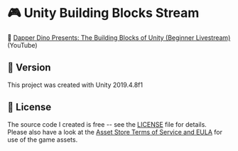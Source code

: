 # :video_game: Unity Building Blocks Stream

:link: [Dapper Dino Presents: The Building Blocks of Unity (Beginner Livestream)](https://www.youtube.com/watch?v=Ip6ZaNisyTE) (YouTube)

## :memo: Version

This project was created with Unity 2019.4.8f1

## :page_with_curl: License

The source code I created is free -- see the [LICENSE](LICENSE) file for details.  
Please also have a look at the [Asset Store Terms of Service and EULA](https://unity3d.com/legal/as_terms) for use of the game assets.
